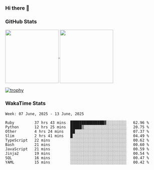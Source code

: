 ### Hi there 👋

### GitHub Stats

<a href="https://github.com/anuraghazra/github-readme-stats">
  <img align="center" height="170px" src="https://github-readme-stats.vercel.app/api/top-langs/?username=tksfjt1024&layout=compact&count_private=true&show_icons=true&show_icons=true&theme=graywhite" />
</a>
<a href="https://github.com/anuraghazra/github-readme-stats">
  <img align="center" height="170px" src="https://github-readme-stats.vercel.app/api?username=tksfjt1024&count_private=true&show_icons=true&show_icons=true&theme=graywhite" />
</a>

[![trophy](https://github-profile-trophy.vercel.app/?username=tksfjt1024)](https://github.com/ryo-ma/github-profile-trophy)

### WakaTime Stats

<!--START_SECTION:waka-->
```text
Week: 07 June, 2025 - 13 June, 2025

Ruby         37 hrs 43 mins  ███████████████▓░░░░░░░░░   62.96 % 
Python       12 hrs 25 mins  █████▒░░░░░░░░░░░░░░░░░░░   20.75 % 
Other        4 hrs 24 mins   ██░░░░░░░░░░░░░░░░░░░░░░░   07.37 % 
Slim         2 hrs 41 mins   █░░░░░░░░░░░░░░░░░░░░░░░░   04.49 % 
TypeScript   22 mins         ░░░░░░░░░░░░░░░░░░░░░░░░░   00.62 % 
Bash         21 mins         ░░░░░░░░░░░░░░░░░░░░░░░░░   00.60 % 
JavaScript   21 mins         ░░░░░░░░░░░░░░░░░░░░░░░░░   00.59 % 
Jinja2       19 mins         ░░░░░░░░░░░░░░░░░░░░░░░░░   00.54 % 
SQL          16 mins         ░░░░░░░░░░░░░░░░░░░░░░░░░   00.47 % 
YAML         15 mins         ░░░░░░░░░░░░░░░░░░░░░░░░░   00.42 % 
```
<!--END_SECTION:waka-->
